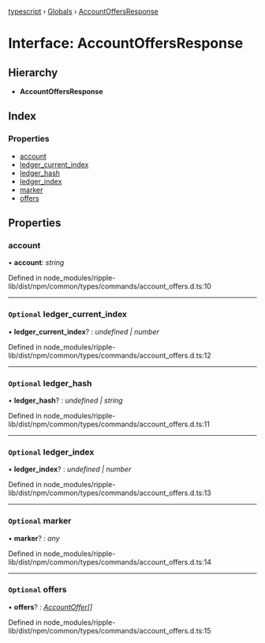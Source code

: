 [typescript](../README.md) › [Globals](../globals.md) › [AccountOffersResponse](accountoffersresponse.md)

# Interface: AccountOffersResponse

## Hierarchy

* **AccountOffersResponse**

## Index

### Properties

* [account](accountoffersresponse.md#account)
* [ledger_current_index](accountoffersresponse.md#optional-ledger_current_index)
* [ledger_hash](accountoffersresponse.md#optional-ledger_hash)
* [ledger_index](accountoffersresponse.md#optional-ledger_index)
* [marker](accountoffersresponse.md#optional-marker)
* [offers](accountoffersresponse.md#optional-offers)

## Properties

###  account

• **account**: *string*

Defined in node_modules/ripple-lib/dist/npm/common/types/commands/account_offers.d.ts:10

___

### `Optional` ledger_current_index

• **ledger_current_index**? : *undefined | number*

Defined in node_modules/ripple-lib/dist/npm/common/types/commands/account_offers.d.ts:12

___

### `Optional` ledger_hash

• **ledger_hash**? : *undefined | string*

Defined in node_modules/ripple-lib/dist/npm/common/types/commands/account_offers.d.ts:11

___

### `Optional` ledger_index

• **ledger_index**? : *undefined | number*

Defined in node_modules/ripple-lib/dist/npm/common/types/commands/account_offers.d.ts:13

___

### `Optional` marker

• **marker**? : *any*

Defined in node_modules/ripple-lib/dist/npm/common/types/commands/account_offers.d.ts:14

___

### `Optional` offers

• **offers**? : *[AccountOffer](accountoffer.md)[]*

Defined in node_modules/ripple-lib/dist/npm/common/types/commands/account_offers.d.ts:15
